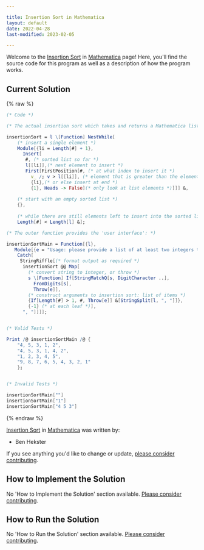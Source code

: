 ```yaml
---

title: Insertion Sort in Mathematica
layout: default
date: 2022-04-28
last-modified: 2023-02-05

---
```


Welcome to the [Insertion Sort](https://sampleprograms.io/projects/insertion-sort) in [Mathematica](https://sampleprograms.io/languages/mathematica) page! Here, you'll find the source code for this program as well as a description of how the program works.

## Current Solution

{% raw %}

```mathematica
(* Code *)

(* The actual insertion sort which takes and returns a Mathematica list is easy: *)

insertionSort = l \[Function] NestWhile[
    (* insert a single element *)
    Module[{li = Length[#] + 1},
      Insert[
       #, (* sorted list so far *)
       l[[li]],(* next element to insert *)
       First[FirstPosition[#, (* at what index to insert it *)
         v_ /; v > l[[li]], (* element that is greater than the element to insert *)
         {li},(* or else insert at end *)
         {1}, Heads -> False](* only look at list elements *)]]] &,
    
    (* start with an empty sorted list *)
    {},
    
    (* while there are still elements left to insert into the sorted list *)
    Length[#] < Length[l] &];

(* The outer function provides the 'user interface': *)

insertionSortMain = Function[{l},
   Module[{e = "Usage: please provide a list of at least two integers to sort in the format \"1, 2, 3, 4, 5\""},
    Catch[
     StringRiffle[(* format output as required *)
      insertionSort @@ Map[
        (* convert string to integer, or throw *)
        s \[Function] If[StringMatchQ[s, DigitCharacter ..],
          FromDigits[s],
          Throw[e]],
        (* construct arguments to insertion sort: list of items *)
        {If[Length[#] > 1, #, Throw[e]] &[StringSplit[l, ", "]]},
        {-1} (* at each leaf *)],
      ", "]]]];


(* Valid Tests *)

Print /@ insertionSortMain /@ {
    "4, 5, 3, 1, 2",
    "4, 5, 3, 1, 4, 2",
    "1, 2, 3, 4, 5",
    "9, 8, 7, 6, 5, 4, 3, 2, 1"
    };


(* Invalid Tests *)

insertionSortMain[""]
insertionSortMain["1"]
insertionSortMain["4 5 3"]
```

{% endraw %}

[Insertion Sort](https://sampleprograms.io/projects/insertion-sort) in [Mathematica](https://sampleprograms.io/languages/mathematica) was written by:

- Ben Hekster

If you see anything you'd like to change or update, [please consider contributing](https://github.com/TheRenegadeCoder/sample-programs).

## How to Implement the Solution

No 'How to Implement the Solution' section available. [Please consider contributing](https://github.com/TheRenegadeCoder/sample-programs-website).

## How to Run the Solution

No 'How to Run the Solution' section available. [Please consider contributing](https://github.com/TheRenegadeCoder/sample-programs-website).